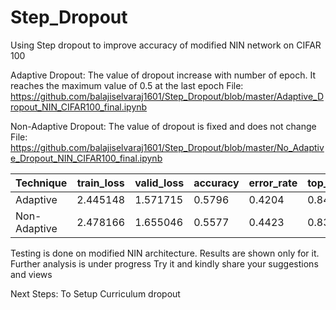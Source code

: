 # Step_Dropout
Using Step dropout to improve accuracy of modified NIN network on CIFAR 100

Adaptive Dropout:
The value of dropout increase with number of epoch.
It reaches the maximum value of 0.5 at the last epoch
File:
https://github.com/balajiselvaraj1601/Step_Dropout/blob/master/Adaptive_Dropout_NIN_CIFAR100_final.ipynb

Non-Adaptive Dropout:
The value of dropout is fixed and does not change
File:
https://github.com/balajiselvaraj1601/Step_Dropout/blob/master/No_Adaptive_Dropout_NIN_CIFAR100_final.ipynb

|Technique	| train_loss	| valid_loss	| accuracy |	error_rate	| top_k_accuracy |
|-----------|-------------|-------------|----------|--------------|----------------|
|Adaptive	    | 2.445148	|  1.571715	  |  0.5796	 |    0.4204	  |       0.8477   |
|Non-Adaptive	| 2.478166	|  1.655046 	|  0.5577	 |    0.4423  	|       0.8336   |

Testing is done on modified NIN architecture. Results are shown only for it.
Further analysis is under progress
Try it and kindly share your suggestions and views

Next Steps:
To Setup Curriculum dropout
